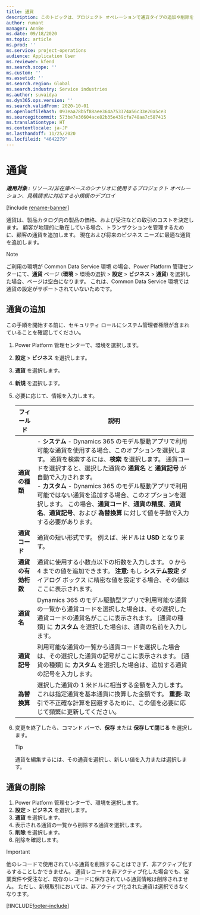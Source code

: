 ```yaml
---
title: 通貨
description: このトピックは、プロジェクト オペレーションで通貨タイプの追加や削除をする方法について説明します。
author: rumant
manager: AnnBe
ms.date: 09/18/2020
ms.topic: article
ms.prod: ''
ms.service: project-operations
audience: Application User
ms.reviewer: kfend
ms.search.scope: ''
ms.custom: ''
ms.assetid: ''
ms.search.region: Global
ms.search.industry: Service industries
ms.author: suvaidya
ms.dyn365.ops.version: ''
ms.search.validFrom: 2020-10-01
ms.openlocfilehash: 093eaa78b5f88aee364a753374a56c33e20a5ce3
ms.sourcegitcommit: 573be7e36604ace82b35e439cfa748aa7c587415
ms.translationtype: HT
ms.contentlocale: ja-JP
ms.lasthandoff: 11/25/2020
ms.locfileid: "4642279"
---
```

# <a name="currency"></a>通貨

_**適用対象 :** リソース/非在庫ベースのシナリオに使用するプロジェクト オペレーション、見積請求に対応する小規模のデプロイ_

[!include [rename-banner](~/includes/cc-data-platform-banner.md)]

通貨は、製品カタログ内の製品の価格、および受注などの取引のコストを決定します。 顧客が地理的に散在している場合、トランザクションを管理するために、顧客の通貨を追加します。 現在および将来のビジネス ニーズに最適な通貨を追加します。  

> [!NOTE]
> ご利用の環境が Common Data Service 環境 の場合、Power Platform 管理センターにて、**通貨** ページ (**環境** > 環境の選択 > **設定** > **ビジネス** > **通貨**) を選択した場合、ページは空白になります。 これは、Common Data Service 環境では通貨の設定がサポートされていないためです。

## <a name="add-a-currency"></a>通貨の追加  
この手順を開始する前に、セキュリティ ロールにシステム管理者権限が含まれていることを確認してください。 

1. Power Platform 管理センターで、環境を選択します。 
2. **設定** > **ビジネス** を選択します。
3. **通貨** を選択します。  
4. **新規** を選択します。  
5. 必要に応じて、情報を入力します。  


   |          フィールド          |                                                                                                                                                                                                                                                                                                                                                                            説明                                                                                                                                                                                                                                                                                                                                                                            |
   |-------------------------|-------------------------------------------------------------------------------------------------------------------------------------------------------------------------------------------------------------------------------------------------------------------------------------------------------------------------------------------------------------------------------------------------------------------------------------------------------------------------------------------------------------------------------------------------------------------------------------------------------------------------------------------------------------------------------------------------------------------------------------------------------------------|
   |    **通貨の種類**    | - **システム** - Dynamics 365 のモデル駆動アプリで利用可能な通貨を使用する場合、このオプションを選択します。 通貨を検索するには、**検索** を選択します。 通貨コードを選択すると、選択した通貨の **通貨名** と **通貨記号** が自動で入力されます。<br />- **カスタム** - Dynamics 365 のモデル駆動アプリで利用可能ではない通貨を追加する場合、このオプションを選択します。 この場合、**通貨コード**、**通貨の精度**、**通貨名**、**通貨記号**、および **為替換算** に対して値を手動で入力する必要があります。 |
   |    **通貨コード**    |                                                                                                                                                                                                                                                                                                                                            通貨の短い形式です。 例えば、米ドルは **USD** となります。                                                                                                                                                                                                                                                                                                                                            |
   | **通貨の有効桁数**  |                                                                                                                                                                                  通貨に使用する小数点以下の桁数を入力します。  0 から 4 までの値を追加できます。 **注意:** もし **システム設定** ダイアログ ボックス に精密な値を設定する場合、その値はここに表示されます。                                                                                                                                                                                  |
   |    **通貨名**    |                                                                                                                                                                                                                                         Dynamics 365 のモデル駆動型アプリで利用可能な通貨の一覧から通貨コードを選択した場合は、その選択した通貨コードの通貨名がここに表示されます。 [通貨の種類] に **カスタム** を選択した場合は、通貨の名前を入力します。                                                                                                                                                                                                                                          |
   |   **通貨記号**   |                                                                                                                                                                                                                                                                      利用可能な通貨の一覧から通貨コードを選択した場合は、その選択した通貨の記号がここに表示されます。 [通貨の種類] に **カスタム** を選択した場合は、追加する通貨の記号を入力します。                                                                                                                                                                                                                                                                       |
   | **為替換算** |                                                                                                                                                                                                                                     選択した通貨の 1 米ドルに相当する金額を入力します。 これは指定通貨を基本通貨に換算した金額です。 **重要:** 取引で不正確な計算を回避するために、この値を必要に応じて頻繁に更新してください。                                                                                                                                                                                                                                      |


6. 変更を終了したら、コマンド バーで、**保存** または **保存して閉じる** を選択します。  

   > [!TIP]
   >  通貨を編集するには、その通貨を選択し、新しい値を入力または選択します。  

## <a name="delete-a-currency"></a>通貨の削除  

1. Power Platform 管理センターで、環境を選択します。 
2. **設定** > **ビジネス** を選択します。
3. **通貨** を選択します。  
4. 表示される通貨の一覧から削除する通貨を選択します。  
5. **削除** を選択します。  
6. 削除を確認します。  

> [!IMPORTANT]
>  他のレコードで使用されている通貨を削除することはできず、非アクティブ化するすることしかできません。 通貨レコードを非アクティブ化した場合でも、営業案件や受注など、既存のレコードに保存されている通貨情報は削除されません。 ただし、新規取引においては、非アクティブ化された通貨は選択できなくなります。  


[!INCLUDE[footer-include](../includes/footer-banner.md)]